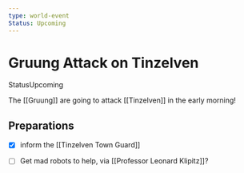 ```yaml
---
type: world-event
Status: Upcoming
---
```


#  Gruung Attack on Tinzelven
<span class="dataview inline-field"><span class="inline-field-key">Status</span><span class="inline-field-value">Upcoming</span></span>

The [[Gruung]] are going to attack [[Tinzelven]] in the early morning!

## Preparations
- [x] inform the [[Tinzelven Town Guard]]
- [ ] Get mad robots to help, via [[Professor Leonard Klipitz]]? 



